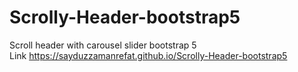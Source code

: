 # Scrolly-Header-bootstrap5
Scroll header with carousel slider bootstrap 5 <br>
Link https://sayduzzamanrefat.github.io/Scrolly-Header-bootstrap5
